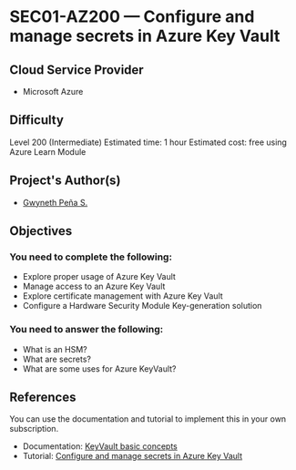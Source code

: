 # SEC01-AZ200 — Configure and manage secrets in Azure Key Vault

## Cloud Service Provider

* Microsoft Azure

## Difficulty
Level 200 (Intermediate)
Estimated time: 1 hour
Estimated cost: free using Azure Learn Module

## Project's Author(s)
* [Gwyneth Peña S.](https://twitter.com/madebygps)

## Objectives

### You need to complete the following:

* Explore proper usage of Azure Key Vault
* Manage access to an Azure Key Vault
* Explore certificate management with Azure Key Vault
* Configure a Hardware Security Module Key-generation solution


### You need to answer the following: 

* What is an HSM?
* What are secrets?
* What are some uses for Azure KeyVault?


## References

You can  use the documentation and tutorial to implement this in your own subscription.

* Documentation: [KeyVault basic concepts](https://docs.microsoft.com/en-us/azure/key-vault/general/basic-concepts)
* Tutorial: [Configure and manage secrets in Azure Key Vault](https://docs.microsoft.com/en-us/learn/modules/configure-and-manage-azure-key-vault/)
